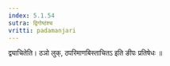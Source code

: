```yaml
---
index: 5.1.54
sutra: द्विगोष्ठंश्च
vritti: padamanjari
---
```


 द्व्याचितेति। ठञो लुक्, ठपरिमाणबिस्ताचितऽ इति ङीपः प्रतिषेधः ॥